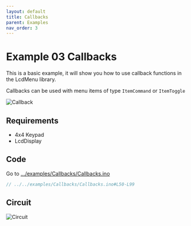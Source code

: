 ```yaml
---
layout: default
title: Callbacks
parent: Examples
nav_order: 3
---
```


# Example 03 Callbacks

This is a basic example, it will show you how to use callback functions in the LcdMenu library.

Callbacks can be used with menu items of type `ItemCommand` or `ItemToggle`

![Callback](https://i.imgur.com/1CUPScl.gif)

## Requirements

- 4x4 Keypad
- LcdDisplay

## Code

Go to [.../examples/Callbacks/Callbacks.ino](https://github.com/forntoh/LcdMenu/tree/master/examples/Callbacks/Callbacks.ino)

```cpp
// ../../examples/Callbacks/Callbacks.ino#L50-L99
```

## Circuit

<img src="{{ site.baseurl }}/assets/img/circuit.png" alt="Circuit">
